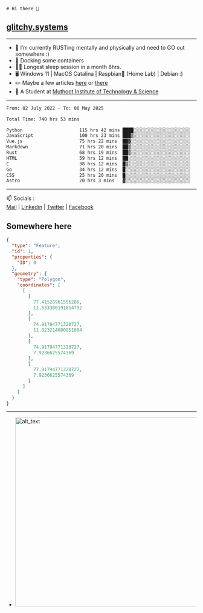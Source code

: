 ```
# Hi there 👋
```
## [glitchy.systems](https://glitchy.systems)
---

- 🌱 I’m currently RUSTing mentally and physically and need to GO out somewhere :)
- 🐋 Docking some containers
- 😶‍🌫️ Longest sleep session in a month 8hrs.
- 🖥️ Windows 11 | MacOS Catalina | Raspbian🥧 (Home Lab) | Debian :)
- ✏️ Maybe a few articles [here](https://medium.com/@advaithnarayanan8) or [there](https://medium.com/@advaithnarayanan8)
- 📑 A Student at [Muthoot Institute of Technology & Science](https://mgmits.ac.in/)



---

<!--START_SECTION:waka-->

```txt
From: 02 July 2022 - To: 06 May 2025

Total Time: 740 hrs 53 mins

Python                     115 hrs 42 mins ████░░░░░░░░░░░░░░░░░░░░░   15.62 %
JavaScript                 100 hrs 23 mins ███▒░░░░░░░░░░░░░░░░░░░░░   13.55 %
Vue.js                     75 hrs 22 mins  ██▓░░░░░░░░░░░░░░░░░░░░░░   10.17 %
Markdown                   71 hrs 20 mins  ██▒░░░░░░░░░░░░░░░░░░░░░░   09.63 %
Rust                       68 hrs 19 mins  ██▒░░░░░░░░░░░░░░░░░░░░░░   09.22 %
HTML                       59 hrs 12 mins  ██░░░░░░░░░░░░░░░░░░░░░░░   07.99 %
C                          38 hrs 12 mins  █▒░░░░░░░░░░░░░░░░░░░░░░░   05.16 %
Go                         34 hrs 12 mins  █░░░░░░░░░░░░░░░░░░░░░░░░   04.62 %
CSS                        25 hrs 20 mins  █░░░░░░░░░░░░░░░░░░░░░░░░   03.42 %
Astro                      20 hrs 3 mins   ▓░░░░░░░░░░░░░░░░░░░░░░░░   02.71 %
```

<!--END_SECTION:waka-->

---

📫 Socials :<br>
[Mail](mailto:advaith@glitchy.systems) | [Linkedin](https://www.linkedin.com/in/advaith-narayanan-a72152214/) | [Twitter](https://twitter.com/advaithnarayan) | [Facebook](https://screenmessage.com/qinq)

## Somewhere here

```geojson
{
  "type": "Feature",
  "id": 1,
  "properties": {
    "ID": 0
  },
  "geometry": {
    "type": "Polygon",
    "coordinates": [
      [
        [
          77.41528961556286,
          11.533300191814792
        ],
        [
          74.91794771320727,
          11.823214080851884
        ],
        [
          74.91794771320727,
          7.9236625574369
        ],
        [
          77.91794771320727,
          7.9236625574369
        ]
      ]
    ]
  }
}
```


--- 
- [<img alt="alt_text" width="500px" src="https://valid.x86.fr/cache/banner/xv24bv-6.png" />](https://valid.x86.fr/xv24bv)


